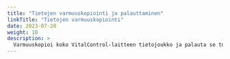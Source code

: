 ```yaml
---
title: "Tietojen varmuuskopiointi ja palauttaminen"
linkTitle: "Tietojen varmuuskopiointi"
date: 2023-07-20
weight: 10
description: >
  Varmuuskopioi koko VitalControl-laitteen tietojoukko ja palauta se toiselle laitteelle.
---
```

